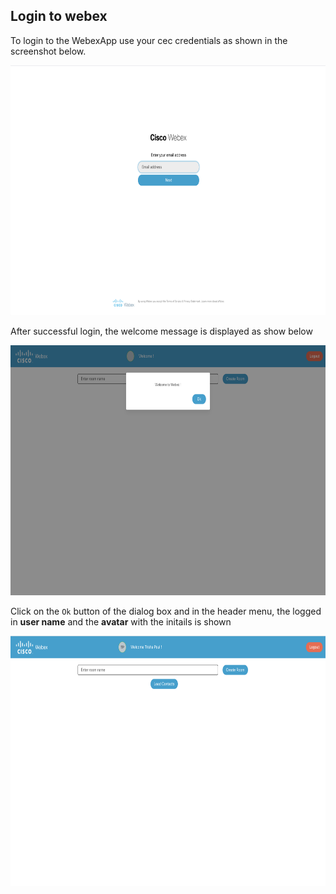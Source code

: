 ## Login to webex

To login to the WebexApp use your cec credentials as shown in the screenshot below.

<p align="center">
    <img src="login.png" height="400px" alt="Login" />
</p>

After successful login, the welcome message is displayed as show below

<p align="center">
    <img src="welcome.png" height="400px" alt="Welcome" />
</p>

Click on the `Ok` button of the dialog box and in the header menu, the logged in **user name** and the **avatar** with the initails is shown

<p align="center">
    <img src="home.png" height="400px" alt="Home" />
</p>
